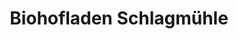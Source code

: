 ---
title: "Biohofladen Schlagmühle"
url: /hofheim-am-taunus/biohofladen-schlagmuehle/
shop: Hofladen
---